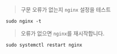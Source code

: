 > 구문 오류가 없는지 `nginx` 설정을 테스트

```shell
sudo nginx -t
```

> 오류가 없으면 `nginx`를 재시작합니다.

```shell
sudo systemctl restart nginx
```
